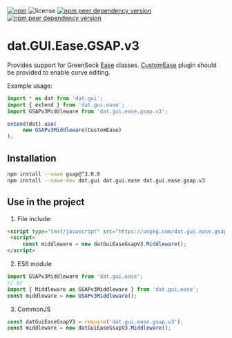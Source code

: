 [![npm](https://img.shields.io/npm/v/dat.gui.ease.gsap.v3)](https://www.npmjs.com/package/dat.gui.ease.gsap.v3) ![license](https://img.shields.io/npm/l/dat.gui.ease.gsap.v3) [![npm peer dependency version](https://img.shields.io/npm/dependency-version/dat.gui.ease.gsap.v3/peer/dat.gui.ease)](https://www.npmjs.com/package/dat.gui.ease) [![npm peer dependency version](https://img.shields.io/npm/dependency-version/dat.gui.ease.gsap.v3/peer/gsap)](https://www.npmjs.com/package/gsap)

# dat.GUI.Ease.GSAP.v3

Provides support for GreenSock [Ease](https://greensock.com/docs/v3/Eases) classes.
[CustomEase](https://greensock.com/docs/v3/Eases/CustomEase) plugin should be provided to enable curve editing.

Example usage:
```javascript
import * as dat from 'dat.gui';
import { extend } from 'dat.gui.ease';
import GSAPv3Middleware from 'dat.gui.ease.gsap.v3';

extend(dat).use(
     new GSAPv3Middleware(CustomEase)
);
```

## Installation
```bash
npm install --save gsap@^3.0.0
npm install --save-dev dat.gui dat.gui.ease dat.gui.ease.gsap.v3
```
## Use in the project
1. File include:
```html
<script type="text/javascript" src="https://unpkg.com/dat.gui.ease.gsap.v3@latest/dist/dat.gui.ease.gsap.v3.min.js"></script>
 <script>
     const middleware = new datGuiEaseGsapV3.Middleware();
</script> 
```

2. ES6 module
```javascript
import GSAPv3Middleware from 'dat.gui.ease';
// or
import { Middleware as GSAPv3Middleware } from 'dat.gui.ease';
const middleware = new GSAPv3Middleware();
```
3. CommonJS
```javascript
const datGuiEaseGsapV3 = require('dat.gui.ease.gsap.v3');
const middleware = new datGuiEaseGsapV3.Middleware();
```